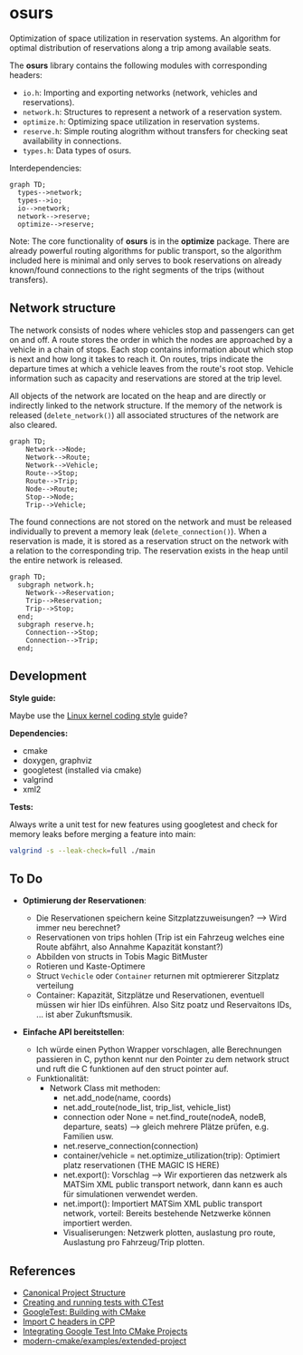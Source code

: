 # osurs

Optimization of space utilization in reservation systems. An algorithm for optimal distribution of reservations along a trip among available seats.

The **osurs** library contains the following modules with corresponding headers:

- `io.h`: Importing and exporting networks (network, vehicles and reservations).
- `network.h`: Structures to represent a network of a reservation system.
- `optimize.h`: Optimizing space utilization in reservation systems.
- `reserve.h`: Simple routing alogrithm without transfers for checking seat availability in connections.
- `types.h`: Data types of osurs.

Interdependencies:

```mermaid
graph TD;
  types-->network;
  types-->io;
  io-->network;
  network-->reserve;
  optimize-->reserve;
```

Note: The core functionality of **osurs** is in the **optimize** package.
There are already powerful routing algorithms for public transport,
so the algorithm included here is minimal and only serves to book
reservations on already known/found connections to the right segments
of the trips (without transfers).

## Network structure

The network consists of nodes where vehicles stop and passengers can get on and off. A route stores the order in which the nodes are approached by a vehicle in a chain of stops. Each stop contains information about which stop is next and how long it takes to reach it. On routes, trips indicate the departure times at which a vehicle leaves from the route's root stop. Vehicle information such as capacity and reservations are stored at the trip level.

All objects of the network are located on the heap and are directly or indirectly linked to the network structure. If the memory of the network is released (`delete_network()`) all associated structures of the network are also cleared.

```mermaid
graph TD;
    Network-->Node;
    Network-->Route;
    Network-->Vehicle;
    Route-->Stop;
    Route-->Trip;
    Node-->Route;
    Stop-->Node;
    Trip-->Vehicle;
```

The found connections are not stored on the network and must be released individually to prevent a memory leak (`delete_connection()`). When a reservation is made, it is stored as a reservation struct on the network with a relation to the corresponding trip. The reservation exists in the heap until the entire network is released.

```mermaid
graph TD;
  subgraph network.h;
    Network-->Reservation;
    Trip-->Reservation;
    Trip-->Stop;
  end;
  subgraph reserve.h;
    Connection-->Stop;
    Connection-->Trip;
  end;
```

## Development

**Style guide:**

Maybe use the [Linux kernel coding style](https://www.kernel.org/doc/html/v4.10/process/coding-style.html) guide?

**Dependencies:**

- cmake
- doxygen, graphviz
- googletest (installed via cmake)
- valgrind
- xml2

**Tests:**

Always write a unit test for new features using googletest and check for memory leaks before merging a feature into main:

```sh
valgrind -s --leak-check=full ./main
```

## To Do

- **Optimierung der Reservationen**:

  - Die Reservationen speichern keine Sitzplatzzuweisungen? --> Wird immer neu berechnet?
  - Reservationen von trips hohlen (Trip ist ein Fahrzeug welches eine Route abfährt, also Annahme Kapazität konstant?)
  - Abbilden von structs in Tobis Magic BitMuster
  - Rotieren und Kaste-Optimere
  - Struct `Vechicle` oder `Container` returnen mit optmiererer Sitzplatz verteilung
  - Container: Kapazität, Sitzplätze und Reservationen, eventuell müssen wir hier IDs einführen. Also Sitz poatz und Reservaitons IDs, ... ist aber Zukunftsmusik.

- **Einfache API bereitstellen**:

  - Ich würde einen Python Wrapper vorschlagen, alle Berechnungen passieren in C, python kennt nur den Pointer zu dem network struct und ruft die C funktionen auf den struct pointer auf.
  - Funktionalität:
    - Network Class mit methoden:
      - net.add_node(name, coords)
      - net.add_route(node_list, trip_list, vehicle_list)
      - connection oder None = net.find_route(nodeA, nodeB, departure, seats) --> gleich mehrere Plätze prüfen, e.g. Familien usw.
      - net.reserve_connection(connection)
      - container/vehicle = net.optimize_utilization(trip): Optimiert platz reservationen (THE MAGIC IS HERE)
      - net.export(): Vorschlag --> Wir exportieren das netzwerk als MATSim XML public transport network, dann kann es auch für simulationen verwendet werden.
      - net.import(): Importiert MATSim XML public transport network, vorteil: Bereits bestehende Netzwerke können importiert werden.
      - Visualiserungen: Netzwerk plotten, auslastung pro route, Auslastung pro Fahrzeug/Trip plotten.

## References

- [Canonical Project Structure](https://www.open-std.org/jtc1/sc22/wg21/docs/papers/2018/p1204r0.html)
- [Creating and running tests with CTest](https://coderefinery.github.io/cmake-workshop/testing/)
- [GoogleTest: Building with CMake](https://google.github.io/googletest/quickstart-cmake.html)
- [Import C headers in CPP](https://stackoverflow.com/questions/23646595/)
- [Integrating Google Test Into CMake Projects](https://matgomes.com/integrate-google-test-into-cmake/)
- [modern-cmake/examples/extended-project](https://gitlab.com/CLIUtils/modern-cmake/-/tree/master/examples/extended-project)
